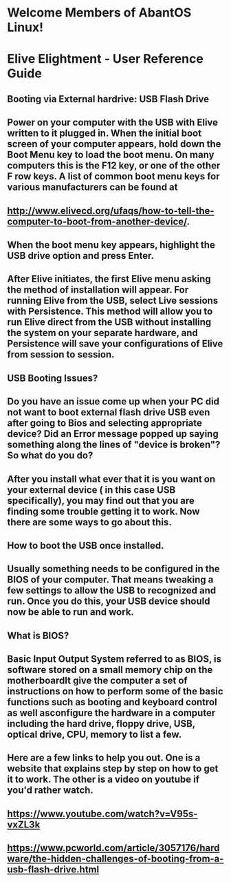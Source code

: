 # Welcome Members of AbantOS Linux! 



# Elive Elightment - User Reference Guide





## Booting via External hardrive: USB Flash Drive


## Power on your computer with the USB with Elive written to it plugged in. When the initial boot screen of your computer appears, hold down the Boot Menu key to load the boot menu. On many computers this is the F12 key, or one of the other F row keys. A list of common boot menu keys for various manufacturers can be found at

## http://www.elivecd.org/ufaqs/how-to-tell-the-computer-to-boot-from-another-device/.
  
## When the boot menu key appears, highlight the USB drive option and press Enter.
    
## After Elive initiates, the first Elive menu asking the method of installation will appear. For running Elive from the USB, select Live sessions with Persistence. This method will allow you to run Elive direct from the USB without installing the system on your separate hardware, and Persistence will save your configurations of Elive from session to session.

## USB Booting Issues?


## Do you have an issue come up when your PC did not want to boot external flash drive USB even after going to Bios and selecting appropriate device? Did an Error message popped up saying something along the lines of "device is broken"? So what do you do?

## After you install what ever that it is you want on your external device ( in this case USB specifically), you may find out that you are finding some trouble getting it to work. Now there are some ways to go about this. 



## How to boot the USB once installed. 

## Usually something needs to be configured in the BIOS of your computer. That means tweaking a few settings to allow the USB to recognized and run. Once you do this, your USB device should now be able to run and work.



## What is BIOS?

## Basic Input Output System referred to as BIOS, is software stored on a small memory chip on the motherboardIt give the computer a set of instructions on how to perform some of the basic functions such as booting and keyboard control as well asconfigure the hardware in a computer including the hard drive, floppy drive, USB, optical drive, CPU, memory to list a few.



## Here are a few links to help you out. One is a website that explains step by step on how to get it to work. The other is a video on youtube if you'd rather watch. 

## https://www.youtube.com/watch?v=V95s-vxZL3k
## https://www.pcworld.com/article/3057176/hardware/the-hidden-challenges-of-booting-from-a-usb-flash-drive.html


